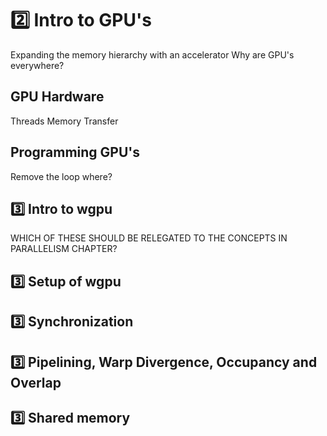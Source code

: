 # 2️⃣ Intro to GPU's
Expanding the memory hierarchy with an accelerator
Why are GPU's everywhere?

## GPU Hardware
Threads
Memory
Transfer
## Programming GPU's
Remove the loop where?
## 3️⃣ Intro to wgpu
WHICH OF THESE SHOULD BE RELEGATED TO THE CONCEPTS IN PARALLELISM CHAPTER?
## 3️⃣ Setup of wgpu
## 3️⃣ Synchronization
## 3️⃣ Pipelining, Warp Divergence, Occupancy and Overlap
## 3️⃣ Shared memory
